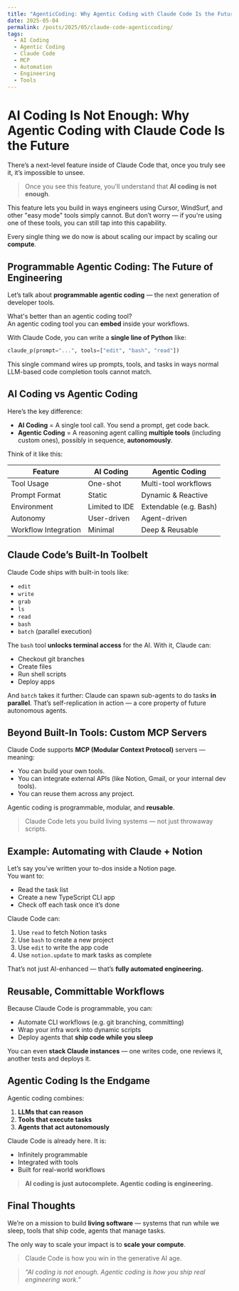 ```yaml
---
title: "AgenticCoding: Why Agentic Coding with Claude Code Is the Future"
date: 2025-05-04
permalink: /posts/2025/05/claude-code-agenticcoding/
tags:
  - AI Coding
  - Agentic Coding
  - Claude Code
  - MCP
  - Automation
  - Engineering
  - Tools
---
```


# AI Coding Is Not Enough: Why Agentic Coding with Claude Code Is the Future

There’s a next-level feature inside of Claude Code that, once you truly see it, it’s impossible to unsee.

> Once you see this feature, you'll understand that **AI coding is not enough**.

This feature lets you build in ways engineers using Cursor, WindSurf, and other "easy mode" tools simply cannot. But don’t worry — if you're using one of these tools, you can still tap into this capability.

Every single thing we do now is about scaling our impact by scaling our **compute**.

## Programmable Agentic Coding: The Future of Engineering

Let’s talk about **programmable agentic coding** — the next generation of developer tools.

What's better than an agentic coding tool?  
An agentic coding tool you can **embed** inside your workflows.

With Claude Code, you can write a **single line of Python** like:

```python
claude_p(prompt="...", tools=["edit", "bash", "read"])
```

This single command wires up prompts, tools, and tasks in ways normal LLM-based code completion tools cannot match.

## AI Coding vs Agentic Coding

Here’s the key difference:

- **AI Coding** = A single tool call. You send a prompt, get code back.
- **Agentic Coding** = A reasoning agent calling **multiple tools** (including custom ones), possibly in sequence, **autonomously**.

Think of it like this:

| Feature              | AI Coding      | Agentic Coding         |
| -------------------- | -------------- | ---------------------- |
| Tool Usage           | One-shot       | Multi-tool workflows   |
| Prompt Format        | Static         | Dynamic & Reactive     |
| Environment          | Limited to IDE | Extendable (e.g. Bash) |
| Autonomy             | User-driven    | Agent-driven           |
| Workflow Integration | Minimal        | Deep & Reusable        |

## Claude Code’s Built-In Toolbelt

Claude Code ships with built-in tools like:

- `edit`
- `write`
- `grab`
- `ls`
- `read`
- `bash`
- `batch` (parallel execution)

The `bash` tool **unlocks terminal access** for the AI. With it, Claude can:

- Checkout git branches
- Create files
- Run shell scripts
- Deploy apps

And `batch` takes it further: Claude can spawn sub-agents to do tasks **in parallel**. That’s self-replication in action — a core property of future autonomous agents.

## Beyond Built-In Tools: Custom MCP Servers

Claude Code supports **MCP (Modular Context Protocol)** servers — meaning:

- You can build your own tools.
- You can integrate external APIs (like Notion, Gmail, or your internal dev tools).
- You can reuse them across any project.

Agentic coding is programmable, modular, and **reusable**.

> Claude Code lets you build living systems — not just throwaway scripts.

## Example: Automating with Claude + Notion

Let’s say you’ve written your to-dos inside a Notion page.  
You want to:

- Read the task list
- Create a new TypeScript CLI app
- Check off each task once it’s done

Claude Code can:

1. Use `read` to fetch Notion tasks
2. Use `bash` to create a new project
3. Use `edit` to write the app code
4. Use `notion.update` to mark tasks as complete

That’s not just AI-enhanced — that’s **fully automated engineering.**

## Reusable, Committable Workflows

Because Claude Code is programmable, you can:

- Automate CLI workflows (e.g. git branching, committing)
- Wrap your infra work into dynamic scripts
- Deploy agents that **ship code while you sleep**

You can even **stack Claude instances** — one writes code, one reviews it, another tests and deploys it.

## Agentic Coding Is the Endgame

Agentic coding combines:

1. **LLMs that can reason**
2. **Tools that execute tasks**
3. **Agents that act autonomously**

Claude Code is already here. It is:

- Infinitely programmable
- Integrated with tools
- Built for real-world workflows

> **AI coding is just autocomplete. Agentic coding is engineering.**

## Final Thoughts

We’re on a mission to build **living software** — systems that run while we sleep, tools that ship code, agents that manage tasks.

The only way to scale your impact is to **scale your compute**.

> Claude Code is how you win in the generative AI age.

> _“AI coding is not enough. Agentic coding is how you ship real engineering work.”_
